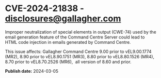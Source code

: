 # CVE-2024-21838 - disclosures@gallagher.com


Improper neutralization of special elements in output (CWE-74) used by the email generation feature of the Command Centre Server could lead to HTML code injection in emails generated by Command Centre. 

This issue affects: Gallagher Command Centre 9.00 prior to vEL9.00.1774 (MR2), 8.90 prior to vEL8.90.1751 (MR3), 8.80 prior to vEL8.80.1526 (MR4), 8.70 prior to vEL8.70.2526 (MR6),  all version of 8.60 and prior.





**Publish date:** 2024-03-05
